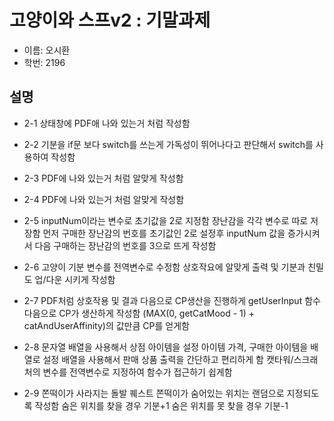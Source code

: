 # 고양이와 스프v2 : 기말과제

- 이름: 오시환
- 학번: 2196

## 설명

- 2-1
상태창에 PDF애 나와 있는거 처럼 작성함

- 2-2
기분을 if문 보다 switch를 쓰는게 가독성이 뛰어나다고 판단해서 switch를 사용하여 작성함

- 2-3
PDF에 나와 있는거 처럼 알맞게 작성함

- 2-4
PDF에 나와 있는거 처럼 알맞게 작성함

- 2-5
inputNum이라는 변수로 초기값을 2로 지정함
장난감을 각각 변수로 따로 저장함
먼저 구매한 장난감의 번호를 초기값인 2로 설정후 inputNum 값을 증가시켜서 다음 구매하는
장난감의 번호를 3으로 뜨게 작성함

- 2-6
고양이 기분 변수를 전역변수로 수정함
상호작요에 알맞게 출력 및 기분과 친밀도 업/다운 시키게 작성함

- 2-7
PDF처럼 상호작용 및 결과 다음으로 CP생산을 진행하게 getUserInput 함수 다음으로 CP가 생산하게 작성함
(MAX(0, getCatMood - 1) + catAndUserAffinity)의 값만큼 CP를 얻게함

- 2-8
문자열 배열을 사용해서 상점 아이템을 설정
아이템 가격, 구매한 아이템을 배열로 설정
배열을 사용해서 판매 상품 출력을 간단하고 편리하게 함
캣타워/스크래처의 변수를 전역변수로 지정하여 함수가 접근하기 쉽게함

- 2-9
쫀떡이가 사라지는 돌발 퀘스트
쫀떡이가 숨어있는 위치는 랜덤으로 지정되도록 작성함
숨은 위치를 찾을 경우 기분+1
숨은 위치를 못 찾을 경우 기분-1
